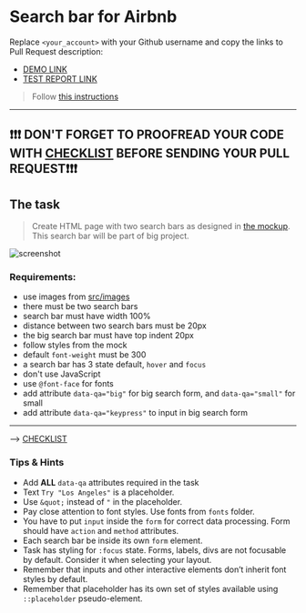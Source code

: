 # Search bar for Airbnb

Replace `<your_account>` with your Github username and copy the links to Pull Request description:

- [DEMO LINK](https://Vadivel-Babu.github.io/layout_search-bar-airbnb/)
- [TEST REPORT LINK](https://Vadivel-Babu.github.io/layout_search-bar-airbnb/report/html_report/)

> Follow [this instructions](https://mate-academy.github.io/layout_task-guideline/#how-to-solve-the-layout-tasks-on-github)

---

## ❗️❗️❗️ DON'T FORGET TO PROOFREAD YOUR CODE WITH [CHECKLIST](https://github.com/mate-academy/layout_search-bar-airbnb/blob/master/checklist.md) BEFORE SENDING YOUR PULL REQUEST❗️❗️❗️

## The task

> Create HTML page with two search bars as designed in [the mockup](https://www.figma.com/file/kf3AWulK9elrNk34wtpjPw/Airbnb-Search-bar?node-id=0%3A1). This search bar will be part of big project.

![screenshot](./references/search-bar-example.png)

### Requirements:

- use images from [src/images](src/images)
- there must be two search bars
- search bar must have width 100%
- distance between two search bars must be 20px
- the big search bar must have top indent 20px
- follow styles from the mock
- default `font-weight` must be 300
- a search bar has 3 state default, `hover` and `focus`
- don't use JavaScript
- use `@font-face` for fonts
- add attribute `data-qa="big"` for big search form, and `data-qa="small"` for small
- add attribute `data-qa="keypress"` to input in big search form

---

--> [CHECKLIST](https://github.com/mate-academy/layout_search-bar-airbnb/blob/master/checklist.md)

### Tips & Hints

- Add **ALL** `data-qa` attributes required in the task
- Text `Try "Los Angeles"` is a placeholder.
- Use `&quot;` instead of `"` in the placeholder.
- Pay close attention to font styles. Use fonts from `fonts` folder.
- You have to put `input` inside the `form` for correct data processing. Form should have `action` and `method`
  attributes.
- Each search bar be inside its own `form` element.
- Task has styling for `:focus` state. Forms, labels, divs are not focusable by default. Consider it when selecting your
  layout.
- Remember that inputs and other interactive elements don’t inherit font styles by default.
- Remember that placeholder has its own set of styles available using `::placeholder` pseudo-element.
